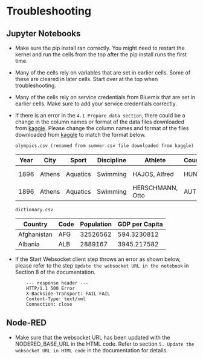 Troubleshooting
===============

Jupyter Notebooks
-----------------

* Make sure the pip install ran correctly. You might need to restart the
  kernel and run the cells from the top after the pip install runs the first
  time.
* Many of the cells rely on variables that are set in earlier cells. Some of
  these are cleared in later cells. Start over at the top when troubleshooting.
* Many of the cells rely on service credentials from Bluemix that are set in
  earlier cells. Make sure to add your service credentials correctly.  
* If there is an error in the `4.1 Prepare data section`, there could be a change in the column names or format of the data files downloaded from [kaggle](https://www.kaggle.com/the-guardian/olympic-games). Please change the column names and format of the files downloaded from [kaggle](https://www.kaggle.com/the-guardian/olympic-games) to match the format below.

    `olympics.csv (renamed from summer.csv file downloaded from kaggle)`

    |Year|City|Sport|Discipline|Athlete|Country|Gender|Event|Medal|
    |----|----|-----|-----------|------|-------|------|-----|-----|
    |1896|Athens|Aquatics|Swimming|HAJOS, Alfred|HUN|Men|100M Freestyle|Gold|
    |1896|Athens|Aquatics|Swimming|HERSCHMANN, Otto|AUT|Men|100M Freestyle|Silver|

    `dictionary.csv`

    |Country|Code|Population|GDP per Capita|
    |-------|----|----------|--------------|
    |Afghanistan|AFG|32526562|594.3230812|
    |Albania|ALB|2889167|3945.217582|


* If the Start Websocket client step throws an error as shown below, please refer to the step `Update the websocket URL in the notebook` in Section 8 of the documentation.

          --- response header ---
          HTTP/1.1 500 Error 
          X-Backside-Transport: FAIL FAIL
          Content-Type: text/xml
          Connection: close

Node-RED
--------

* Make sure that the websocket URL has been updated with the NODERED_BASE_URL in the HTML code. Refer to section `5. Update the websocket URL in HTML code` in the documentation for details.
